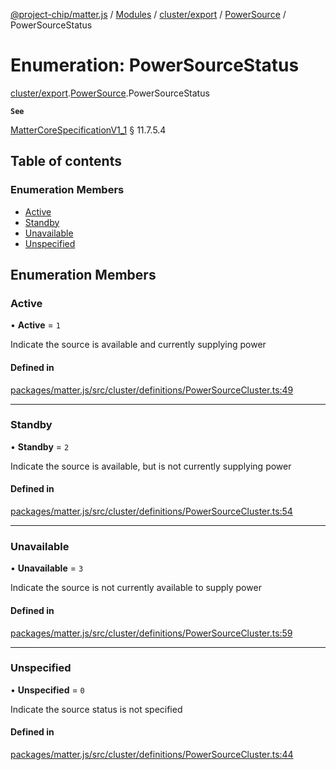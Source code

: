 [@project-chip/matter.js](../README.md) / [Modules](../modules.md) / [cluster/export](../modules/cluster_export.md) / [PowerSource](../modules/cluster_export.PowerSource.md) / PowerSourceStatus

# Enumeration: PowerSourceStatus

[cluster/export](../modules/cluster_export.md).[PowerSource](../modules/cluster_export.PowerSource.md).PowerSourceStatus

**`See`**

[MatterCoreSpecificationV1_1](../interfaces/spec_export.MatterCoreSpecificationV1_1.md) § 11.7.5.4

## Table of contents

### Enumeration Members

- [Active](cluster_export.PowerSource.PowerSourceStatus.md#active)
- [Standby](cluster_export.PowerSource.PowerSourceStatus.md#standby)
- [Unavailable](cluster_export.PowerSource.PowerSourceStatus.md#unavailable)
- [Unspecified](cluster_export.PowerSource.PowerSourceStatus.md#unspecified)

## Enumeration Members

### Active

• **Active** = ``1``

Indicate the source is available and currently supplying power

#### Defined in

[packages/matter.js/src/cluster/definitions/PowerSourceCluster.ts:49](https://github.com/project-chip/matter.js/blob/16d5b0d/packages/matter.js/src/cluster/definitions/PowerSourceCluster.ts#L49)

___

### Standby

• **Standby** = ``2``

Indicate the source is available, but is not currently supplying power

#### Defined in

[packages/matter.js/src/cluster/definitions/PowerSourceCluster.ts:54](https://github.com/project-chip/matter.js/blob/16d5b0d/packages/matter.js/src/cluster/definitions/PowerSourceCluster.ts#L54)

___

### Unavailable

• **Unavailable** = ``3``

Indicate the source is not currently available to supply power

#### Defined in

[packages/matter.js/src/cluster/definitions/PowerSourceCluster.ts:59](https://github.com/project-chip/matter.js/blob/16d5b0d/packages/matter.js/src/cluster/definitions/PowerSourceCluster.ts#L59)

___

### Unspecified

• **Unspecified** = ``0``

Indicate the source status is not specified

#### Defined in

[packages/matter.js/src/cluster/definitions/PowerSourceCluster.ts:44](https://github.com/project-chip/matter.js/blob/16d5b0d/packages/matter.js/src/cluster/definitions/PowerSourceCluster.ts#L44)
